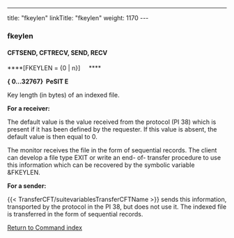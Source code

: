 ---
title: "fkeylen"
linkTitle: "fkeylen"
weight: 1170
--- <span id="fkeylen"></span>

### fkeylen

#### CFTSEND, CFTRECV, SEND, RECV

****[FKEYLEN = {0 &#124; n}]     ****

****{
0...32767}  PeSIT
E****

Key length (in bytes) of an indexed file.

******For a receiver:******

The default value is the value received from the protocol (PI 38) which
is present if it has been defined by the requester. If this value is absent,
the default value is then equal to 0.

The monitor receives the file in the form of sequential records. The
client can develop a file type EXIT or write an end- of- transfer procedure
to use this information which can be recovered by the symbolic variable
&FKEYLEN.

******For a sender:******

{{< TransferCFT/suitevariablesTransferCFTName  >}} sends this information, transported by the protocol in the
PI 38, but does not use it. The indexed file is transferred in the form
of sequential records.

[Return to Command index](../../)
